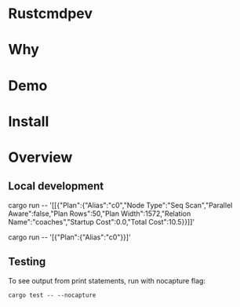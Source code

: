 # Rustcmdpev

# Why

# Demo

# Install

# Overview

## Local development

cargo run -- '[[{"Plan":{"Alias":"c0","Node Type":"Seq Scan","Parallel Aware":false,"Plan Rows":50,"Plan Width":1572,"Relation Name":"coaches","Startup Cost":0.0,"Total Cost":10.5}}]]'

cargo run -- '[{"Plan":{"Alias":"c0"}}]'

## Testing

To see output from print statements, run with nocapture flag:

`cargo test -- --nocapture`
